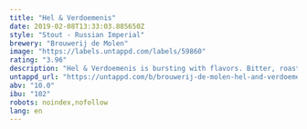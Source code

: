 ```yaml
---
title: "Hel & Verdoemenis"
date: 2019-02-08T13:33:03.885650Z
style: "Stout - Russian Imperial"
brewery: "Brouwerij de Molen"
image: "https://labels.untappd.com/labels/59860"
rating: "3.96"
description: "Hel & Verdoemenis is bursting with flavors. Bitter, roasted, chocolate, coffee. All times 2. It's this why it's our Flag Ship and best selling Imperial Stout. Flavour indication: chocolate, coffee Translates as  Hell & Damnation"
untappd_url: "https://untappd.com/b/brouwerij-de-molen-hel-and-verdoemenis/59860"
abv: "10.0"
ibu: "102"
robots: noindex,nofollow
lang: en
---
```

